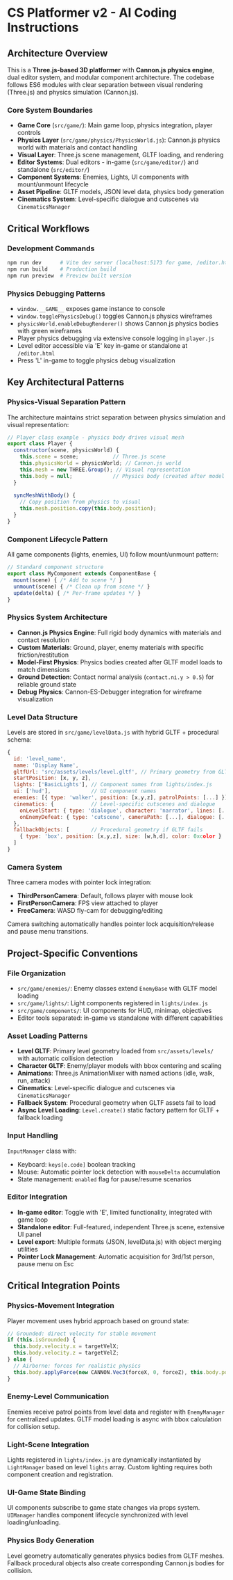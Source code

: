# CS Platformer v2 - AI Coding Instructions

## Architecture Overview

This is a **Three.js-based 3D platformer** with **Cannon.js physics engine**, dual editor system, and modular component architecture. The codebase follows ES6 modules with clear separation between visual rendering (Three.js) and physics simulation (Cannon.js).

### Core System Boundaries

- **Game Core** (`src/game/`): Main game loop, physics integration, player controls
- **Physics Layer** (`src/game/physics/PhysicsWorld.js`): Cannon.js physics world with materials and contact handling
- **Visual Layer**: Three.js scene management, GLTF loading, and rendering
- **Editor Systems**: Dual editors - in-game (`src/game/editor/`) and standalone (`src/editor/`)
- **Component Systems**: Enemies, Lights, UI components with mount/unmount lifecycle
- **Asset Pipeline**: GLTF models, JSON level data, physics body generation
- **Cinematics System**: Level-specific dialogue and cutscenes via `CinematicsManager`

## Critical Workflows

### Development Commands
```bash
npm run dev      # Vite dev server (localhost:5173 for game, /editor.html for editor)  
npm run build    # Production build
npm run preview  # Preview built version
```

### Physics Debugging Patterns
- `window.__GAME__` exposes game instance to console
- `window.togglePhysicsDebug()` toggles Cannon.js physics wireframes
- `physicsWorld.enableDebugRenderer()` shows Cannon.js physics bodies with green wireframes
- Player physics debugging via extensive console logging in `player.js`
- Level editor accessible via 'E' key in-game or standalone at `/editor.html`
- Press 'L' in-game to toggle physics debug visualization

## Key Architectural Patterns

### Physics-Visual Separation Pattern
The architecture maintains strict separation between physics simulation and visual representation:
```javascript
// Player class example - physics body drives visual mesh
export class Player {
  constructor(scene, physicsWorld) {
    this.scene = scene;           // Three.js scene
    this.physicsWorld = physicsWorld; // Cannon.js world
    this.mesh = new THREE.Group(); // Visual representation
    this.body = null;             // Physics body (created after model loads)
  }
  
  syncMeshWithBody() {
    // Copy position from physics to visual
    this.mesh.position.copy(this.body.position);
  }
}
```

### Component Lifecycle Pattern
All game components (lights, enemies, UI) follow mount/unmount pattern:
```javascript
// Standard component structure
export class MyComponent extends ComponentBase {
  mount(scene) { /* Add to scene */ }
  unmount(scene) { /* Clean up from scene */ }  
  update(delta) { /* Per-frame updates */ }
}
```

### Physics System Architecture
- **Cannon.js Physics Engine**: Full rigid body dynamics with materials and contact resolution
- **Custom Materials**: Ground, player, enemy materials with specific friction/restitution
- **Model-First Physics**: Physics bodies created after GLTF model loads to match dimensions
- **Ground Detection**: Contact normal analysis (`contact.ni.y > 0.5`) for reliable ground state
- **Debug Physics**: Cannon-ES-Debugger integration for wireframe visualization

### Level Data Structure
Levels are stored in `src/game/levelData.js` with hybrid GLTF + procedural schema:
```javascript
{
  id: 'level_name',
  name: 'Display Name',
  gltfUrl: 'src/assets/levels/level.gltf', // Primary geometry from GLTF
  startPosition: [x, y, z],
  lights: ['BasicLights'], // Component names from lights/index.js
  ui: ['hud'],             // UI component names  
  enemies: [{ type: 'walker', position: [x,y,z], patrolPoints: [...] }],
  cinematics: {            // Level-specific cutscenes and dialogue
    onLevelStart: { type: 'dialogue', character: 'narrator', lines: [...] },
    onEnemyDefeat: { type: 'cutscene', cameraPath: [...], dialogue: [...] }
  },
  fallbackObjects: [       // Procedural geometry if GLTF fails
    { type: 'box', position: [x,y,z], size: [w,h,d], color: 0xcolor }
  ]
}
```

### Camera System
Three camera modes with pointer lock integration:
- **ThirdPersonCamera**: Default, follows player with mouse look
- **FirstPersonCamera**: FPS view attached to player
- **FreeCamera**: WASD fly-cam for debugging/editing

Camera switching automatically handles pointer lock acquisition/release and pause menu transitions.

## Project-Specific Conventions

### File Organization
- `src/game/enemies/`: Enemy classes extend `EnemyBase` with GLTF model loading
- `src/game/lights/`: Light components registered in `lights/index.js`
- `src/game/components/`: UI components for HUD, minimap, objectives
- Editor tools separated: in-game vs standalone with different capabilities

### Asset Loading Patterns
- **Level GLTF**: Primary level geometry loaded from `src/assets/levels/` with automatic collision detection
- **Character GLTF**: Enemy/player models with bbox centering and scaling  
- **Animations**: Three.js AnimationMixer with named actions (idle, walk, run, attack)
- **Cinematics**: Level-specific dialogue and cutscenes via `CinematicsManager`
- **Fallback System**: Procedural geometry when GLTF assets fail to load
- **Async Level Loading**: `Level.create()` static factory pattern for GLTF + fallback loading

### Input Handling
`InputManager` class with:
- Keyboard: `keys[e.code]` boolean tracking
- Mouse: Automatic pointer lock detection with `mouseDelta` accumulation
- State management: `enabled` flag for pause/resume scenarios

### Editor Integration
- **In-game editor**: Toggle with 'E', limited functionality, integrated with game loop
- **Standalone editor**: Full-featured, independent Three.js scene, extensive UI panel
- **Level export**: Multiple formats (JSON, levelData.js) with object merging utilities
- **Pointer Lock Management**: Automatic acquisition for 3rd/1st person, pause menu on Esc

## Critical Integration Points

### Physics-Movement Integration
Player movement uses hybrid approach based on ground state:
```javascript
// Grounded: direct velocity for stable movement
if (this.isGrounded) {
  this.body.velocity.x = targetVelX;
  this.body.velocity.z = targetVelZ;
} else {
  // Airborne: forces for realistic physics
  this.body.applyForce(new CANNON.Vec3(forceX, 0, forceZ), this.body.position);
}
```

### Enemy-Level Communication
Enemies receive patrol points from level data and register with `EnemyManager` for centralized updates. GLTF model loading is async with bbox calculation for collision setup.

### Light-Scene Integration  
Lights registered in `lights/index.js` are dynamically instantiated by `LightManager` based on level `lights` array. Custom lighting requires both component creation and registration.

### UI-Game State Binding
UI components subscribe to game state changes via props system. `UIManager` handles component lifecycle synchronized with level loading/unloading.

### Physics Body Generation
Level geometry automatically generates physics bodies from GLTF meshes. Fallback procedural objects also create corresponding Cannon.js bodies for collision.
